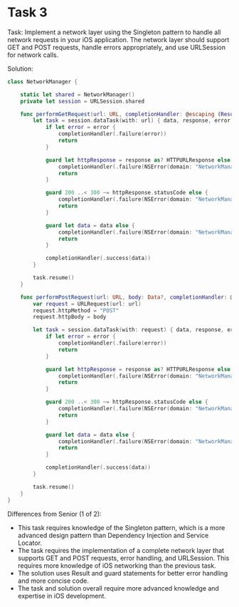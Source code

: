 # Task 3

Task: Implement a network layer using the Singleton pattern to handle all
network requests in your iOS application. The network layer should support GET
and POST requests, handle errors appropriately, and use URLSession for network
calls.

Solution:

```swift
class NetworkManager {

    static let shared = NetworkManager()
    private let session = URLSession.shared

    func performGetRequest(url: URL, completionHandler: @escaping (Result<Data, Error>) -> Void) {
        let task = session.dataTask(with: url) { data, response, error in
            if let error = error {
                completionHandler(.failure(error))
                return
            }

            guard let httpResponse = response as? HTTPURLResponse else {
                completionHandler(.failure(NSError(domain: "NetworkManager", code: 0, userInfo: nil)))
                return
            }

            guard 200 ..< 300 ~= httpResponse.statusCode else {
                completionHandler(.failure(NSError(domain: "NetworkManager", code: httpResponse.statusCode, userInfo: nil)))
                return
            }

            guard let data = data else {
                completionHandler(.failure(NSError(domain: "NetworkManager", code: 0, userInfo: nil)))
                return
            }

            completionHandler(.success(data))
        }

        task.resume()
    }

    func performPostRequest(url: URL, body: Data?, completionHandler: @escaping (Result<Data, Error>) -> Void) {
        var request = URLRequest(url: url)
        request.httpMethod = "POST"
        request.httpBody = body

        let task = session.dataTask(with: request) { data, response, error in
            if let error = error {
                completionHandler(.failure(error))
                return
            }

            guard let httpResponse = response as? HTTPURLResponse else {
                completionHandler(.failure(NSError(domain: "NetworkManager", code: 0, userInfo: nil)))
                return
            }

            guard 200 ..< 300 ~= httpResponse.statusCode else {
                completionHandler(.failure(NSError(domain: "NetworkManager", code: httpResponse.statusCode, userInfo: nil)))
                return
            }

            guard let data = data else {
                completionHandler(.failure(NSError(domain: "NetworkManager", code: 0, userInfo: nil)))
                return
            }

            completionHandler(.success(data))
        }

        task.resume()
    }
}
```

Differences from Senior (1 of 2):

-   This task requires knowledge of the Singleton pattern, which is a more
    advanced design pattern than Dependency Injection and Service Locator.
-   The task requires the implementation of a complete network layer that
    supports GET and POST requests, error handling, and URLSession. This
    requires more knowledge of iOS networking than the previous task.
-   The solution uses Result and guard statements for better error handling and
    more concise code.
-   The task and solution overall require more advanced knowledge and expertise
    in iOS development.
